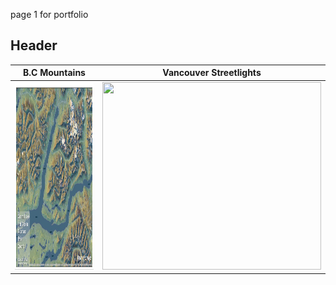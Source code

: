 page 1 for portfolio
## Header


B.C Mountains             |  Vancouver Streetlights
:-------------------------:|:-------------------------:
<img src="https://github.com/sahoyosso/SaHoyosMSA/blob/main/images/maps/Map_BCmountians.png" width="350" height="300"> | <img src="https://github.com/sahoyosso/SaHoyosMSA/blob/main/images/maps/Sarah_day1points2020.png" width="350" height="300">


<!--
**sahoyosso/sahoyosso** is a ✨ _special_ ✨ repository because its `README.md` (this file) appears on your GitHub profile.

Solarized dark             |  Solarized Ocean
:-------------------------:|:-------------------------:
![](https://...Dark.png)  |  ![](https://...Ocean.png)

![BC Mountains](https://github.com/sahoyosso/SaHoyosMSA/blob/main/images/maps/Map_BCmountians.png)
![North Vancouver streetlights](https://github.com/sahoyosso/SaHoyosMSA/blob/main/images/maps/Sarah_day1points2020.png)

-->
